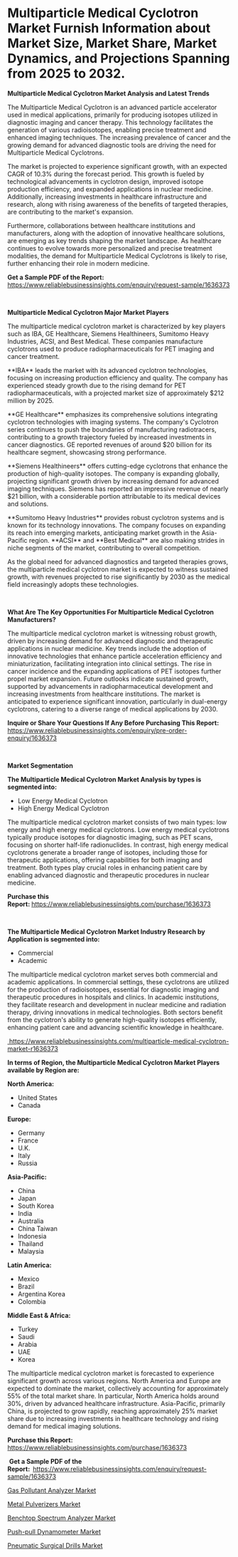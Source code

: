 <p><h1>Multiparticle Medical Cyclotron Market Furnish Information about Market Size, Market Share, Market Dynamics, and Projections Spanning from 2025 to 2032.</h1></p><p><strong>Multiparticle Medical Cyclotron Market Analysis and Latest Trends</strong></p>
<p><p>The Multiparticle Medical Cyclotron is an advanced particle accelerator used in medical applications, primarily for producing isotopes utilized in diagnostic imaging and cancer therapy. This technology facilitates the generation of various radioisotopes, enabling precise treatment and enhanced imaging techniques. The increasing prevalence of cancer and the growing demand for advanced diagnostic tools are driving the need for Multiparticle Medical Cyclotrons.</p><p>The market is projected to experience significant growth, with an expected CAGR of 10.3% during the forecast period. This growth is fueled by technological advancements in cyclotron design, improved isotope production efficiency, and expanded applications in nuclear medicine. Additionally, increasing investments in healthcare infrastructure and research, along with rising awareness of the benefits of targeted therapies, are contributing to the market's expansion. </p><p>Furthermore, collaborations between healthcare institutions and manufacturers, along with the adoption of innovative healthcare solutions, are emerging as key trends shaping the market landscape. As healthcare continues to evolve towards more personalized and precise treatment modalities, the demand for Multiparticle Medical Cyclotrons is likely to rise, further enhancing their role in modern medicine.</p></p>
<p><strong>Get a Sample PDF of the Report:&nbsp;</strong> <a href="https://www.reliablebusinessinsights.com/enquiry/request-sample/1636373?utm_campaign=100&utm_medium=2&utm_source=Github&utm_content=ia&utm_term=23032025&utm_id=multiparticle-medical-cyclotron">https://www.reliablebusinessinsights.com/enquiry/request-sample/1636373</a></p>
<p>&nbsp;</p>
<p><strong>Multiparticle Medical Cyclotron Major Market Players</strong></p>
<p><p>The multiparticle medical cyclotron market is characterized by key players such as IBA, GE Healthcare, Siemens Healthineers, Sumitomo Heavy Industries, ACSI, and Best Medical. These companies manufacture cyclotrons used to produce radiopharmaceuticals for PET imaging and cancer treatment.</p><p>**IBA** leads the market with its advanced cyclotron technologies, focusing on increasing production efficiency and quality. The company has experienced steady growth due to the rising demand for PET radiopharmaceuticals, with a projected market size of approximately $212 million by 2025.</p><p>**GE Healthcare** emphasizes its comprehensive solutions integrating cyclotron technologies with imaging systems. The company's Cyclotron series continues to push the boundaries of manufacturing radiotracers, contributing to a growth trajectory fueled by increased investments in cancer diagnostics. GE reported revenues of around $20 billion for its healthcare segment, showcasing strong performance.</p><p>**Siemens Healthineers** offers cutting-edge cyclotrons that enhance the production of high-quality isotopes. The company is expanding globally, projecting significant growth driven by increasing demand for advanced imaging techniques. Siemens has reported an impressive revenue of nearly $21 billion, with a considerable portion attributable to its medical devices and solutions.</p><p>**Sumitomo Heavy Industries** provides robust cyclotron systems and is known for its technology innovations. The company focuses on expanding its reach into emerging markets, anticipating market growth in the Asia-Pacific region. **ACSI** and **Best Medical** are also making strides in niche segments of the market, contributing to overall competition.</p><p>As the global need for advanced diagnostics and targeted therapies grows, the multiparticle medical cyclotron market is expected to witness sustained growth, with revenues projected to rise significantly by 2030 as the medical field increasingly adopts these technologies.</p></p>
<p>&nbsp;</p>
<p><strong>What Are The Key Opportunities For Multiparticle Medical Cyclotron Manufacturers?</strong></p>
<p><p>The multiparticle medical cyclotron market is witnessing robust growth, driven by increasing demand for advanced diagnostic and therapeutic applications in nuclear medicine. Key trends include the adoption of innovative technologies that enhance particle acceleration efficiency and miniaturization, facilitating integration into clinical settings. The rise in cancer incidence and the expanding applications of PET isotopes further propel market expansion. Future outlooks indicate sustained growth, supported by advancements in radiopharmaceutical development and increasing investments from healthcare institutions. The market is anticipated to experience significant innovation, particularly in dual-energy cyclotrons, catering to a diverse range of medical applications by 2030.</p></p>
<p><strong>Inquire or Share Your Questions If Any Before Purchasing This Report:</strong> <a href="https://www.reliablebusinessinsights.com/enquiry/pre-order-enquiry/1636373?utm_campaign=100&utm_medium=2&utm_source=Github&utm_content=ia&utm_term=23032025&utm_id=multiparticle-medical-cyclotron">https://www.reliablebusinessinsights.com/enquiry/pre-order-enquiry/1636373</a></p>
<p>&nbsp;</p>
<p><strong>Market Segmentation</strong></p>
<p><strong>The Multiparticle Medical Cyclotron Market Analysis by types is segmented into:</strong></p>
<p><ul><li>Low Energy Medical Cyclotron</li><li>High Energy Medical Cyclotron</li></ul></p>
<p><p>The multiparticle medical cyclotron market consists of two main types: low energy and high energy medical cyclotrons. Low energy medical cyclotrons typically produce isotopes for diagnostic imaging, such as PET scans, focusing on shorter half-life radionuclides. In contrast, high energy medical cyclotrons generate a broader range of isotopes, including those for therapeutic applications, offering capabilities for both imaging and treatment. Both types play crucial roles in enhancing patient care by enabling advanced diagnostic and therapeutic procedures in nuclear medicine.</p></p>
<p><strong>Purchase this Report:&nbsp;</strong><a href="https://www.reliablebusinessinsights.com/purchase/1636373?utm_campaign=100&utm_medium=2&utm_source=Github&utm_content=ia&utm_term=23032025&utm_id=multiparticle-medical-cyclotron">https://www.reliablebusinessinsights.com/purchase/1636373</a></p>
<p>&nbsp;</p>
<p><strong>The Multiparticle Medical Cyclotron Market Industry Research by Application is segmented into:</strong></p>
<p><ul><li>Commercial</li><li>Academic</li></ul></p>
<p><p>The multiparticle medical cyclotron market serves both commercial and academic applications. In commercial settings, these cyclotrons are utilized for the production of radioisotopes, essential for diagnostic imaging and therapeutic procedures in hospitals and clinics. In academic institutions, they facilitate research and development in nuclear medicine and radiation therapy, driving innovations in medical technologies. Both sectors benefit from the cyclotron's ability to generate high-quality isotopes efficiently, enhancing patient care and advancing scientific knowledge in healthcare.</p></p>
<p><a href="https://www.reliablebusinessinsights.com/multiparticle-medical-cyclotron-market-r1636373?utm_campaign=100&utm_medium=2&utm_source=Github&utm_content=ia&utm_term=23032025&utm_id=multiparticle-medical-cyclotron">&nbsp;https://www.reliablebusinessinsights.com/multiparticle-medical-cyclotron-market-r1636373</a></p>
<p><strong>In terms of Region, the Multiparticle Medical Cyclotron Market Players available by Region are:</strong></p>
<p>
    <p> <strong> North America: </strong>
        <ul>
            <li>United States</li>
            <li>Canada</li>
        </ul>
        </p> 
    <p> <strong> Europe: </strong>
        <ul>
            <li>Germany</li>
            <li>France</li>
            <li>U.K.</li>
            <li>Italy</li>
            <li>Russia</li>
        </ul>
        </p> 
    <p> <strong> Asia-Pacific: </strong>
        <ul>
            <li>China</li>
            <li>Japan</li>
            <li>South Korea</li>
            <li>India</li>
            <li>Australia</li>
            <li>China Taiwan</li>
            <li>Indonesia</li>
            <li>Thailand</li>
            <li>Malaysia</li>
        </ul>
        </p> 
    <p> <strong> Latin America: </strong>
        <ul>
            <li>Mexico</li>
            <li>Brazil</li>
            <li>Argentina Korea</li>
            <li>Colombia</li>
        </ul>
        </p> 
    <p> <strong> Middle East & Africa: </strong>
        <ul>
            <li>Turkey</li>
            <li>Saudi</li>
            <li>Arabia</li>
            <li>UAE</li>
            <li>Korea</li>
        </ul>
    </p>
    </p>
<p><p>The multiparticle medical cyclotron market is forecasted to experience significant growth across various regions. North America and Europe are expected to dominate the market, collectively accounting for approximately 55% of the total market share. In particular, North America holds around 30%, driven by advanced healthcare infrastructure. Asia-Pacific, primarily China, is projected to grow rapidly, reaching approximately 25% market share due to increasing investments in healthcare technology and rising demand for medical imaging solutions.</p></p>
<p><strong>Purchase this Report: </strong><a href="https://www.reliablebusinessinsights.com/purchase/1636373?utm_campaign=100&utm_medium=2&utm_source=Github&utm_content=ia&utm_term=23032025&utm_id=multiparticle-medical-cyclotron">https://www.reliablebusinessinsights.com/purchase/1636373</a></p>
<p>&nbsp;<strong>Get a Sample PDF of the Report:&nbsp;&nbsp;</strong><a href="https://www.reliablebusinessinsights.com/enquiry/request-sample/1636373?utm_campaign=100&utm_medium=2&utm_source=Github&utm_content=ia&utm_term=23032025&utm_id=multiparticle-medical-cyclotron">https://www.reliablebusinessinsights.com/enquiry/request-sample/1636373</a></p>
<p><strong></strong></p>
<p><p><a href="https://github.com/iperitvik8/Market-Research-Report-List-1/blob/main/gas-pollutant-analyzer-market.md?utm_campaign=100&utm_medium=2&utm_source=Github&utm_content=ia&utm_term=23032025&utm_id=multiparticle-medical-cyclotron">Gas Pollutant Analyzer Market</a></p><p><a href="https://github.com/ilanarohalgh/Market-Research-Report-List-1/blob/main/metal-pulverizers-market.md?utm_campaign=100&utm_medium=2&utm_source=Github&utm_content=ia&utm_term=23032025&utm_id=multiparticle-medical-cyclotron">Metal Pulverizers Market</a></p><p><a href="https://github.com/kadutjoelly83/Market-Research-Report-List-1/blob/main/benchtop-spectrum-analyzer-market.md?utm_campaign=100&utm_medium=2&utm_source=Github&utm_content=ia&utm_term=23032025&utm_id=multiparticle-medical-cyclotron">Benchtop Spectrum Analyzer Market</a></p><p><a href="https://github.com/frodanlert/Market-Research-Report-List-1/blob/main/push-pull-dynamometer-market.md?utm_campaign=100&utm_medium=2&utm_source=Github&utm_content=ia&utm_term=23032025&utm_id=multiparticle-medical-cyclotron">Push-pull Dynamometer Market</a></p><p><a href="https://github.com/snaikraso/Market-Research-Report-List-1/blob/main/pneumatic-surgical-drills-market.md?utm_campaign=100&utm_medium=2&utm_source=Github&utm_content=ia&utm_term=23032025&utm_id=multiparticle-medical-cyclotron">Pneumatic Surgical Drills Market</a></p></p>